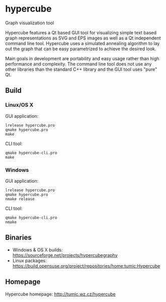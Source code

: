 # hypercube
Graph visualization tool

Hypercube features a Qt based GUI tool for visualizing simple text based
graph representations as SVG and EPS images as well as a Qt independent
command line tool. Hypercube uses a simulated annealing algorithm to lay
out the graph that can be easy parametrized to achieve the desired look.

Main goals in development are portability and easy usage rather than high
performance and complexity. The command line tool does not use any other
libraries than the standard C++ library and the GUI tool uses "pure" Qt.

## Build
### Linux/OS X
GUI application:
```shell
lrelease hypercube.pro
qmake hypercube.pro
make
```
CLI tool:
```shell
qmake hypercube-cli.pro
make
```
### Windows
GUI application:
```shell
lrelease hypercube.pro
qmake hypercube.pro
nmake release
```
CLI tool:
```shell
qmake hypercube-cli.pro
nmake
```

## Binaries
* Windows & OS X builds: https://sourceforge.net/projects/hypercubegraphv
* Linux packages: https://build.opensuse.org/project/repositories/home:tumic:Hypercube

## Homepage
Hypercube homepage: http://tumic.wz.cz/hypercube
